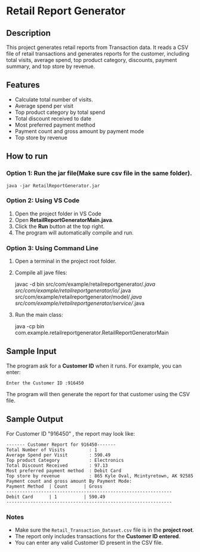 # Retail Report Generator

## Description
This project generates retail reports from Transaction data.
It reads a CSV file of retail transactions and generates reports for the customer, including total visits, average spend, top product category, discounts, payment summary, and top store by revenue.

## Features
- Calculate total number of visits.
- Average spend per visit
- Top product category by total spend
- Total discount received to date
- Most preferred payment method
- Payment count and gross amount by payment mode
- Top store by revenue

## How to run

### Option 1: Run the jar file(Make sure csv file in the same folder).

    java -jar RetailReportGenerator.jar

### Option 2: Using VS Code

1. Open the project folder in VS Code
2. Open **RetailReportGeneratorMain.java**.
3. Click the **Run** button at the top right.
4. The program will automatically compile and run.

### Option 3: Using Command Line

1. Open a terminal in the project root folder.
2. Compile all jave files:
    
    javac -d bin src/com/example/retailreportgenerator/*.java src/com/example/retailreportgenerator/io/*.java src/com/example/retailreportgenerator/model/*.java src/com/example/retailreportgenerator/service/*.java

3. Run the main class:

    java -cp bin com.example.retailreportgenerator.RetailReportGeneratorMain


## Sample Input
The program ask for a **Customer ID** when it runs.
For example, you can enter:

    Enter the Customer ID :916450

The program will then generate the report for that customer using the CSV file.

## Sample Output
For Customer ID "916450" , the report may look like:

    ------- Customer Report for 916450-------
    Total Number of Visits         : 1
    Average Spend per Visit        : 590.49
    Top product Category           : Electronics
    Total Discount Received        : 97.13
    Most preferred payment method  : Debit Card
    Top store by revenue           : 865 Kyle Oval, Mcintyretown, AK 92585
    Payment count and gross amount By Payment Mode:
    Payment Method  | Count      | Gross
    --------------------------------------------------------------
    Debit Card      | 1          | 590.49
    --------------------------------------------------------------


### Notes
- Make sure the `Retail_Transaction_Dataset.csv` file is in the **project root**.  
- The report only includes transactions for the **Customer ID entered**.  
- You can enter any valid Customer ID present in the CSV file.


